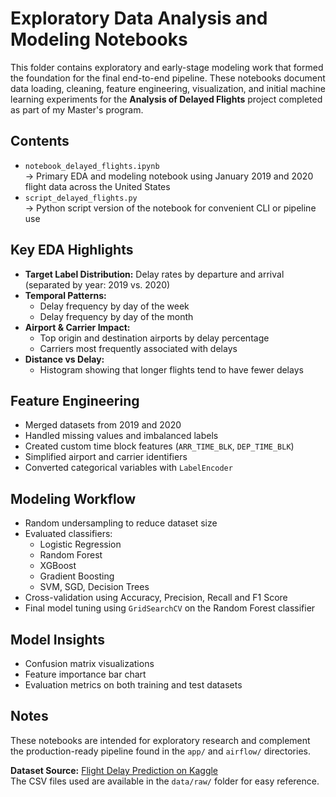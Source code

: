 # Exploratory Data Analysis and Modeling Notebooks
This folder contains exploratory and early-stage modeling work that formed the foundation for the final end-to-end pipeline. These notebooks document data loading, cleaning, feature engineering, visualization, and initial machine learning experiments for the **Analysis of Delayed Flights** project completed as part of my Master's program.

## Contents
- `notebook_delayed_flights.ipynb`  
  → Primary EDA and modeling notebook using January 2019 and 2020 flight data across the United States  
- `script_delayed_flights.py`  
  → Python script version of the notebook for convenient CLI or pipeline use

## Key EDA Highlights
- **Target Label Distribution:** Delay rates by departure and arrival (separated by year: 2019 vs. 2020)
- **Temporal Patterns:**  
  - Delay frequency by day of the week  
  - Delay frequency by day of the month  
- **Airport & Carrier Impact:**  
  - Top origin and destination airports by delay percentage  
  - Carriers most frequently associated with delays  
- **Distance vs Delay:**  
  - Histogram showing that longer flights tend to have fewer delays

## Feature Engineering
- Merged datasets from 2019 and 2020
- Handled missing values and imbalanced labels
- Created custom time block features (`ARR_TIME_BLK`, `DEP_TIME_BLK`)
- Simplified airport and carrier identifiers
- Converted categorical variables with `LabelEncoder`

## Modeling Workflow
- Random undersampling to reduce dataset size
- Evaluated classifiers:
  - Logistic Regression
  - Random Forest
  - XGBoost
  - Gradient Boosting
  - SVM, SGD, Decision Trees
- Cross-validation using Accuracy, Precision, Recall and F1 Score
- Final model tuning using `GridSearchCV` on the Random Forest classifier

## Model Insights
- Confusion matrix visualizations
- Feature importance bar chart
- Evaluation metrics on both training and test datasets

## Notes
These notebooks are intended for exploratory research and complement the production-ready pipeline found in the `app/` and `airflow/` directories.

**Dataset Source:** [Flight Delay Prediction on Kaggle](https://www.kaggle.com/datasets/divyansh22/flight-delay-prediction)  
The CSV files used are available in the `data/raw/` folder for easy reference.